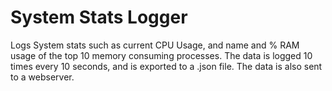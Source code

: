 # System Stats Logger

Logs System stats such as current CPU Usage, and name and % RAM usage of the top 10 memory consuming processes. The data is logged 10 times every 10 seconds, and is exported to a .json file. The data is also sent to a webserver.




